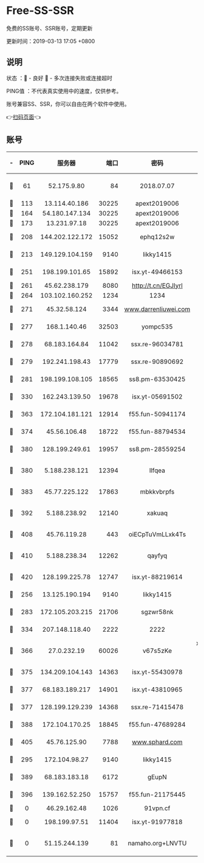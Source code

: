 # Free-SS-SSR

免费的SS账号、SSR账号，定期更新

更新时间：2019-03-13 17:05 +0800

## 说明

状态     ：🙂 - 良好 🙁 - 多次连接失败或连接超时

PING值   ：不代表真实使用中的速度，仅供参考。

账号兼容SS、SSR，你可以自由在两个软件中使用。

👉[扫码页面](https://liesauer.github.io/Free-SS-SSR/)👈

## 账号

|-|PING|服务器|端口|密码|加密方式|区域|
|:----:|:----:|:-----:|-----:|:----:|:----:|:----:|
|🙂|61|52.175.9.80|84|2018.07.07|chacha20-ietf-poly1305|HK|
|🙂|113|13.114.40.186|30225|apext2019006|chacha20|JP|
|🙂|164|54.180.147.134|30225|apext2019006|chacha20|KR|
|🙂|173|13.231.97.18|30225|apext2019006|chacha20|JP|
|🙂|208|144.202.122.172|15052|ephq12s2w|aes-256-cfb|US|
|🙂|213|149.129.104.159|9140|likky1415|aes-256-cfb|HK|
|🙂|251|198.199.101.65|15892|isx.yt-49466153|aes-256-cfb|US|
|🙂|261|45.62.238.179|8080|http://t.cn/EGJIyrl|rc4-md5|CA|
|🙂|264|103.102.160.252|1234|1234|rc4-md5|JP|
|🙂|271|45.32.58.124|3344|www.darrenliuwei.com|aes-256-cfb|JP|
|🙂|277|168.1.140.46|32503|yompc535|aes-256-cfb|AU|
|🙂|278|68.183.164.84|11042|ssx.re-96034781|aes-256-cfb|US|
|🙂|279|192.241.198.43|17779|ssx.re-90890692|aes-256-cfb|US|
|🙂|281|198.199.108.105|18565|ss8.pm-63530425|aes-256-cfb|US|
|🙂|330|162.243.139.50|19678|isx.yt-05691502|aes-256-cfb|US|
|🙂|363|172.104.181.121|12914|f55.fun-50941174|aes-256-cfb|SG|
|🙂|374|45.56.106.48|18722|f55.fun-88794534|aes-256-cfb|US|
|🙂|380|128.199.249.61|19957|ss8.pm-28559254|aes-256-cfb|SG|
|🙂|380|5.188.238.121|12394|llfqea|chacha20-ietf-poly1305|BR|
|🙂|383|45.77.225.122|17863|mbkkvbrpfs|aes-256-cfb|GB|
|🙂|392|5.188.238.92|12140|xakuaq|chacha20-ietf-poly1305|BR|
|🙂|408|45.76.119.28|443|oiECpTuVmLLxk4Ts|aes-256-cfb|AU|
|🙂|410|5.188.238.34|12262|qayfyq|chacha20-ietf-poly1305|BR|
|🙂|420|128.199.225.78|12747|isx.yt-88219614|aes-256-cfb|SG|
|🙂|256|13.125.190.194|9140|likky1415|aes-256-cfb|KR|
|🙂|283|172.105.203.215|21706|sgzwr58nk|aes-256-cfb|JP|
|🙂|334|207.148.118.40|2222|2222|aes-256-cfb|SG|
|🙂|366|27.0.232.19|60026|v67s5zKe|xchacha20-ietf-poly1305|HK|
|🙂|375|134.209.104.143|14363|isx.yt-55430978|aes-256-cfb|SG|
|🙂|377|68.183.189.217|14901|isx.yt-43810965|aes-256-cfb|SG|
|🙂|377|128.199.129.239|14368|ssx.re-71415478|aes-256-cfb|SG|
|🙂|388|172.104.170.25|18845|f55.fun-47689284|aes-256-cfb|SG|
|🙂|405|45.76.125.90|7788|www.sphard.com|aes-256-cfb|AU|
|🙁|295|172.104.98.27|9140|likky1415|aes-256-cfb|JP|
|🙁|389|68.183.183.18|6172|gEupN|aes-256-cfb|SG|
|🙁|396|139.162.52.250|15757|f55.fun-21175445|aes-256-cfb|SG|
|🙁|0|46.29.162.48|1026|91vpn.cf|rc4-md5|RU|
|🙁|0|198.199.97.51|11404|isx.yt-91977818|aes-256-cfb|US|
|🙁|0|51.15.244.139|81|namaho.org+LNVTU|chacha20-ietf-poly1305|FR|
